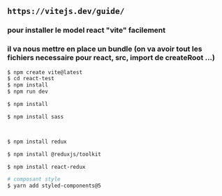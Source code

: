 
## `https://vitejs.dev/guide/`

### pour installer le model react "vite" facilement
### il va nous mettre en place un bundle (on va avoir tout les fichiers necessaire pour react, src, import de createRoot ...)
```bash
$ npm create vite@latest
$ cd react-test
$ npm install
$ npm run dev

$ npm install

$ npm install sass



$ npm install redux

$ npm install @reduxjs/toolkit

$ npm install react-redux

# composant style
$ yarn add styled-components@5
```
